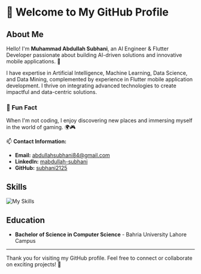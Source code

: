 # 👋 Welcome to My GitHub Profile

## About Me

Hello! I'm **Muhammad Abdullah Subhani**, an AI Engineer & Flutter Developer passionate about building AI-driven solutions and innovative mobile applications. 🚀  

I have expertise in Artificial Intelligence, Machine Learning, Data Science, and Data Mining, complemented by experience in Flutter mobile application development. I thrive on integrating advanced technologies to create impactful and data-centric solutions.

### 🎉 Fun Fact  
When I'm not coding, I enjoy discovering new places and immersing myself in the world of gaming. 🌍🎮 

📫 **Contact Information:**  

- **Email:** [abdullahsubhani84@gmail.com](mailto:abdullahsubhani84@gmail.com)  
- **LinkedIn:** [mabdullah-subhani](https://www.linkedin.com/in/mabdullah-subhani/)  
- **GitHub:** [subhani2125](https://github.com/subhani2125/)  

## Skills  

![My Skills](https://skillicons.dev/icons?i=flutter,dart,java,python,tensorflow,pytorch,flask,firebase,git,github,javascript,html,css,tailwind,mysql,sqlite,figma,visualstudio,vscode,androidstudio,idea&perline=10)  

## Education  

- **Bachelor of Science in Computer Science** - Bahria University Lahore Campus  
 
---

Thank you for visiting my GitHub profile. Feel free to connect or collaborate on exciting projects! 🚀  
